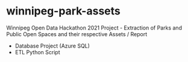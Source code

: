 # winnipeg-park-assets

Winnipeg Open Data Hackathon 2021 Project - Extraction of Parks and Public Open Spaces and their respective Assets / Report
- Database Project (Azure SQL)
- ETL Python Script
